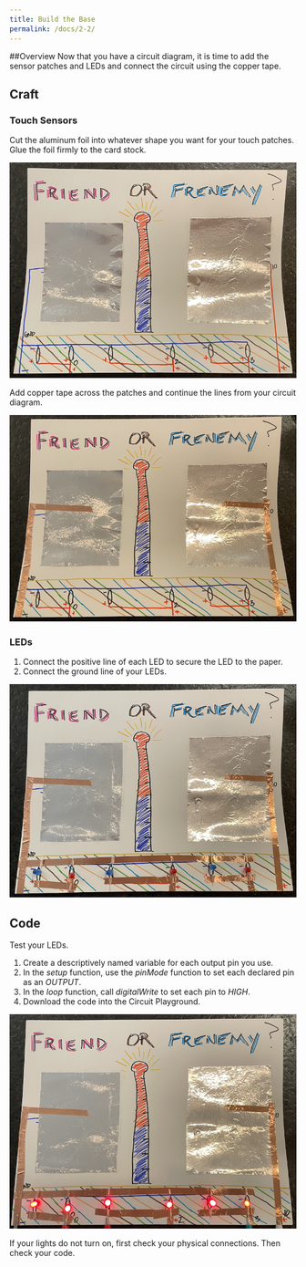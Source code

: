 ```yaml
---
title: Build the Base
permalink: /docs/2-2/
---
```

##Overview
Now that you have a circuit diagram, it is time to add the sensor patches and LEDs
and connect the circuit using the copper tape.

## Craft

### Touch Sensors
Cut the aluminum foil into whatever shape you want for your touch patches. Glue the foil firmly to the card stock.

![add touch sensors](../images/2-2_touch-sensors.png)

Add copper tape across the patches and continue the lines from your circuit diagram.

![connect touch sensors](../images/2-2_connect-touch.png)

### LEDs
1. Connect the positive line of each LED to secure the LED to the paper.
2. Connect the ground line of your LEDs.

![connect LEDs](../images/2-2_connect-leds.png)

## Code
Test your LEDs.
1. Create a descriptively named variable for each output pin you use.
2. In the *setup* function, use the *pinMode* function to set each declared pin as an *OUTPUT*.
3. In the *loop* function, call *digitalWrite* to set each pin to *HIGH*.
4. Download the code into the Circuit Playground.

![lights on](../images/2-2_lights-on.png)

If your lights do not turn on, first check your physical connections. Then check your code.
